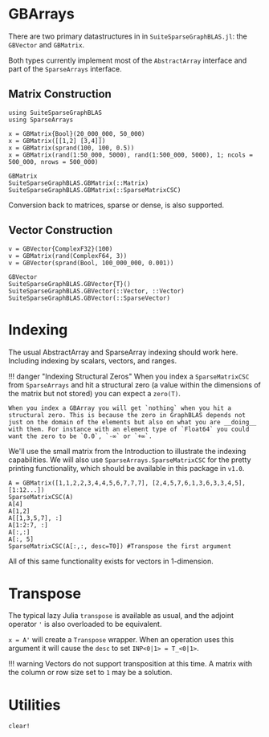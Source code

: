 # GBArrays

There are two primary datastructures in in `SuiteSparseGraphBLAS.jl`: the `GBVector` and `GBMatrix`.

Both types currently implement most of the `AbstractArray` interface and part of the `SparseArrays`
interface. 

## Matrix Construction
```@setup mat
using SuiteSparseGraphBLAS
using SparseArrays
```
```@repl mat
x = GBMatrix{Bool}(20_000_000, 50_000)
x = GBMatrix([[1,2] [3,4]])
x = GBMatrix(sprand(100, 100, 0.5))
x = GBMatrix(rand(1:50_000, 5000), rand(1:500_000, 5000), 1; ncols = 500_000, nrows = 500_000)
```

```@docs
GBMatrix
SuiteSparseGraphBLAS.GBMatrix(::Matrix)
SuiteSparseGraphBLAS.GBMatrix(::SparseMatrixCSC)
```
Conversion back to matrices, sparse or dense, is also supported.
## Vector Construction
```@repl mat
v = GBVector{ComplexF32}(100)
v = GBMatrix(rand(ComplexF64, 3))
v = GBVector(sprand(Bool, 100_000_000, 0.001))
```

```@docs
GBVector
SuiteSparseGraphBLAS.GBVector{T}()
SuiteSparseGraphBLAS.GBVector(::Vector, ::Vector)
SuiteSparseGraphBLAS.GBVector(::SparseVector)
```

# Indexing

The usual AbstractArray and SparseArray indexing should work here. Including indexing by scalars, vectors, and ranges.

!!! danger "Indexing Structural Zeros"
    When you index a `SparseMatrixCSC` from `SparseArrays` and hit a structural zero (a value within the dimensions of the matrix but not stored) you can expect a `zero(T)`.

    When you index a GBArray you will get `nothing` when you hit a structural zero. This is because the zero in GraphBLAS depends not just on the domain of the elements but also on what you are __doing__ with them. For instance with an element type of `Float64` you could want the zero to be `0.0`, `-∞` or `+∞`.

We'll use the small matrix from the Introduction to illustrate the indexing capabilities. We will also use `SparseArrays.SparseMatrixCSC` for the pretty printing functionality, which should be available in this package in `v1.0`.

```@repl mat
A = GBMatrix([1,1,2,2,3,4,4,5,6,7,7,7], [2,4,5,7,6,1,3,6,3,3,4,5], [1:12...])
SparseMatrixCSC(A)
A[4]
A[1,2]
A[[1,3,5,7], :]
A[1:2:7, :]
A[:,:]
A[:, 5]
SparseMatrixCSC(A[:,:, desc=T0]) #Transpose the first argument
```

All of this same functionality exists for vectors in 1-dimension.

# Transpose
The typical lazy Julia `transpose` is available as usual, and the adjoint operator `'` is also
overloaded to be equivalent.

`x = A'` will create a `Transpose` wrapper.
When an operation uses this argument it will cause the `desc` to set `INP<0|1> = T_<0|1>`. 

!!! warning
    Vectors do not support transposition at this time. A matrix with the column or row size set to `1` may be a solution.

# Utilities

```@docs
clear!
```